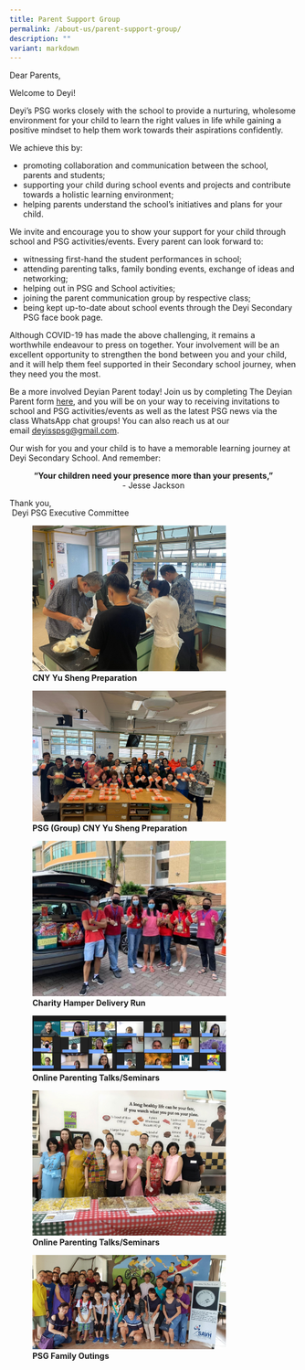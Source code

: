 ```yaml
---
title: Parent Support Group
permalink: /about-us/parent-support-group/
description: ""
variant: markdown
---
```

Dear Parents,&nbsp;

Welcome to Deyi! &nbsp;&nbsp;

Deyi’s PSG works closely with the school to provide a nurturing, wholesome environment for your child to learn the right values in life while gaining a positive mindset to help them work towards their aspirations confidently.

We achieve this by:&nbsp;
* promoting collaboration and communication between the school, parents and students;&nbsp;
* supporting your child during school events and projects and contribute towards a holistic learning environment;
* helping parents understand the school’s initiatives and plans for your child.

We invite and encourage you to show your support for your child through school and PSG activities/events. Every parent can look forward to:
* witnessing first-hand the student performances in school;
* attending parenting talks, family bonding events, exchange of ideas and networking;
* helping out in PSG and School activities;
* joining the parent communication group by respective class;
* being kept up-to-date about school events through the Deyi Secondary PSG face book page.

Although COVID-19 has made the above challenging, it remains a worthwhile endeavour to press on together. Your involvement will be an excellent opportunity to strengthen the bond between you and your child, and it will help them feel supported in their Secondary school journey, when they need you the most. &nbsp;&nbsp;

Be a more involved Deyian Parent today! Join us by completing The Deyian Parent form&nbsp;[here](https://forms.gle/F5kQs9jtPiD4PyBc7), and you will be on your way to receiving invitations to school and PSG activities/events as well as the latest PSG news via the class WhatsApp chat groups! You can also reach us at our email&nbsp;[deyisspsg@gmail.com](mailto:deyisspsg@gmail.com).

Our wish for you and your child is to have a memorable learning journey at Deyi Secondary School. And remember:&nbsp;

<center>
<strong> “Your children need your presence more than your presents,” </strong> <br>- Jesse Jackson </center>

Thank you, <br>
&nbsp;Deyi PSG Executive Committee


<figure>
<img src="/images/About%20Us/PSG/2024_yu_sheng_prep.jpg" style="width:80%">
<figcaption> <strong> CNY Yu Sheng Preparation </strong> </figcaption>
</figure>

<figure>
<img src="/images/About%20Us/PSG/2024_psg_group_yusheng_prep_.jpg" style="width:80%">
<figcaption> <strong> PSG (Group) CNY Yu Sheng Preparation </strong> </figcaption>
</figure>

<figure>
<img src="/images/cny%20charity%20hamper%20delivery.jpeg" style="width:80%">
<figcaption> <strong> Charity Hamper Delivery Run </strong> </figcaption>
</figure>

<figure>
<img src="/images/online%20zoom%20talk.jpg" style="width:80%">
<figcaption> <strong> Online Parenting Talks/Seminars </strong> </figcaption>
</figure>

<figure>
<img src="/images/Racial%20Harmony%20Day.jpeg" style="width:80%">
<figcaption> <strong> Online Parenting Talks/Seminars </strong> </figcaption>
</figure>

<figure>
<img src="/images/dininginthedarkphoto.jpeg" style="width:80%">
<figcaption> <strong> PSG Family Outings </strong> </figcaption>
</figure>